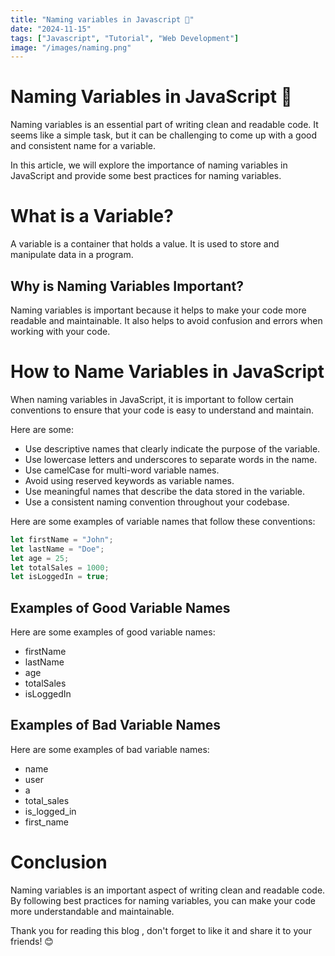 ```yaml
---
title: "Naming variables in Javascript 🧐"
date: "2024-11-15"
tags: ["Javascript", "Tutorial", "Web Development"]
image: "/images/naming.png"
---
```


# Naming Variables in JavaScript 🧐

Naming variables is an essential part of writing clean and readable code.
It seems like a simple task, but it can be challenging to come up with a good and consistent name for a variable.

In this article, we will explore the importance of naming variables in JavaScript and provide some best practices for
naming variables.

# What is a Variable?

A variable is a container that holds a value. It is used to store and manipulate data in a program.

## Why is Naming Variables Important?

Naming variables is important because it helps to make your code more readable and maintainable. It also helps to avoid
confusion and errors when working with your code.

# How to Name Variables in JavaScript

When naming variables in JavaScript, it is important to follow certain conventions to ensure that your code is easy to
understand and maintain.

Here are some:

- Use descriptive names that clearly indicate the purpose of the variable.
- Use lowercase letters and underscores to separate words in the name.
- Use camelCase for multi-word variable names.
- Avoid using reserved keywords as variable names.
- Use meaningful names that describe the data stored in the variable.
- Use a consistent naming convention throughout your codebase.

Here are some examples of variable names that follow these conventions:
```javascript
let firstName = "John";
let lastName = "Doe";
let age = 25;
let totalSales = 1000;
let isLoggedIn = true;
```

## Examples of Good Variable Names

Here are some examples of good variable names:
- firstName
- lastName
- age
- totalSales
- isLoggedIn

## Examples of Bad Variable Names

Here are some examples of bad variable names:
- name
- user
- a
- total_sales
- is_logged_in
- first_name

# Conclusion

Naming variables is an important aspect of writing clean and readable code.
By following best practices for naming variables, you can make your code more understandable and maintainable.

Thank you for reading this blog , don't forget to like it and share it to your friends! 😊



